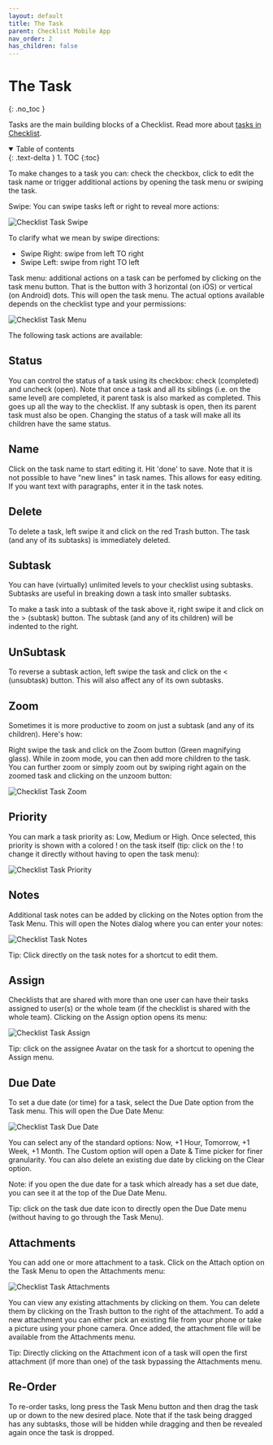 ```yaml
---
layout: default
title: The Task
parent: Checklist Mobile App
nav_order: 2
has_children: false
---
```


# The Task
{: .no_toc }

Tasks are the main building blocks of a Checklist. Read more about [tasks in Checklist](/checklists/task-types/).

<details open markdown="block">
  <summary>
    Table of contents
  </summary>
  {: .text-delta }
1. TOC
{:toc}
</details>

To make changes to a task you can: check the checkbox, click to edit the task name or trigger additional actions by opening the task menu or swiping the task.

Swipe: You can swipe tasks left or right to reveal more actions:

![Checklist Task Swipe](/assets/images/mobile/checklist-task-swipe.png)

To clarify what we mean by swipe directions:
* Swipe Right: swipe from left TO right
* Swipe Left:  swipe from right TO left


Task menu: additional actions on a task can be perfomed by clicking on the task menu button. That is the button with 3 horizontal (on iOS) or vertical (on Android) dots. This will open the task menu. The actual options available depends on the checklist type and your permissions:

![Checklist Task Menu](/assets/images/mobile/task-menu.png)


The following task actions are available:

## Status
You can control the status of a task using its checkbox: check (completed) and uncheck (open). Note that once a task and all its siblings (i.e. on the same level) are completed, it parent task is also marked as completed. This goes up all the way to the checklist. If any subtask is open, then its parent task must also be open. Changing the status of a task will make all its children have the same status.

## Name
Click on the task name to start editing it. Hit 'done' to save. Note that it is not possible to have "new lines" in task names. This allows for easy editing. If you want text with paragraphs, enter it in the task notes.

## Delete
To delete a task, left swipe it and click on the red Trash button. The task (and any of its subtasks) is immediately deleted.

## Subtask
You can have (virtually) unlimited levels to your checklist using subtasks. Subtasks are useful in breaking down a task into smaller subtasks. 

To make a task into a subtask of the task above it, right swipe it and click on the > (subtask) button. The subtask (and any of its children) will be indented to the right.

## UnSubtask
To reverse a subtask action, left swipe the task and click on the < (unsubtask) button. This will also affect any of its own subtasks.

## Zoom
Sometimes it is more productive to zoom on just a subtask (and any of its children). Here's how:

Right swipe the task and click on the Zoom button (Green magnifying glass). While in zoom mode, you can then add more children to the task. You can further zoom or simply zoom out by swiping right again on the zoomed task and clicking on the unzoom button:

![Checklist Task Zoom](/assets/images/mobile/checklist-zoom-subtask.png)

## Priority
You can mark a task priority as: Low, Medium or High. Once selected, this priority is shown with a colored ! on the task itself (tip: click on the ! to change it directly without having to open the task menu):

![Checklist Task Priority](/assets/images/mobile/task-priority.png)

## Notes
Additional task notes can be added by clicking on the Notes option from the Task Menu. This will open the Notes dialog where you can enter your notes:

![Checklist Task Notes](/assets/images/mobile/task-notes.png)

Tip: Click directly on the task notes for a shortcut to edit them.

## Assign
Checklists that are shared with more than one user can have their tasks assigned to user(s) or the whole team (if the checklist is shared with the whole team). Clicking on the Assign option opens its menu:

![Checklist Task Assign](/assets/images/mobile/task-assign.png)

Tip: click on the assignee Avatar on the task for a shortcut to opening the Assign menu.

## Due Date
To set a due date (or time) for a task, select the Due Date option from the Task menu. This will open the Due Date Menu:

![Checklist Task Due Date](/assets/images/mobile/task-due-date.png)

You can select any of the standard options: Now, +1 Hour, Tomorrow, +1 Week, +1 Month. The Custom option will open a Date & Time picker for finer granularity. You can also delete an existing due date by clicking on the Clear option.

Note: if you open the due date for a task which already has a set due date, you can see it at the top of the Due Date Menu.

Tip: click on the task due date icon to directly open the Due Date menu (without having to go through the Task Menu).

## Attachments
You can add one or more attachment to a task. Click on the Attach option on the Task Menu to open the Attachments menu:

![Checklist Task Attachments](/assets/images/mobile/task-attachments.png)

You can view any existing attachments by clicking on them. You can delete them by clicking on the Trash button to the right of the attachment. To add a new attachment you can either pick an existing file from your phone or take a picture using your phone camera. Once added, the attachment file will be available from the Attachments menu. 

Tip: Directly clicking on the Attachment icon of a task will open the first attachment (if more than one) of the task bypassing the Attachments menu. 

## Re-Order
To re-order tasks, long press the Task Menu button and then drag the task up or down to the new desired place. Note that if the task being dragged has any subtasks, those will be hidden while dragging and then be revealed again once the task is dropped.